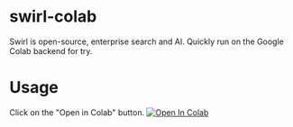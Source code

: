 # swirl-colab
Swirl is open-source, enterprise search and AI. Quickly run on the  Google Colab backend for try.

# Usage
Click on the "Open in Colab" button.
<a href="https://colab.research.google.com/github/biplobsd/swirl-colab/blob/master/swirl_colab.ipynb" target="_parent\"><img src="https://colab.research.google.com/assets/colab-badge.svg" alt="Open In Colab"/></a>


